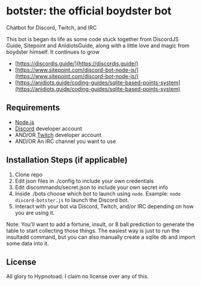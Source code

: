 # botster: the official boydster bot
Chatbot for Discord, Twitch, and IRC

This bot is began its life as some code stuck together from DiscordJS Guide, Sitepoint and AnIdiotsGuide, along with a little love and magic from boydster himself. It continues to grow

- [https://discordjs.guide/](https://discordjs.guide/)
- [https://www.sitepoint.com/discord-bot-node-js/](https://www.sitepoint.com/discord-bot-node-js/)
- [https://anidiots.guide/coding-guides/sqlite-based-points-system](https://anidiots.guide/coding-guides/sqlite-based-points-system)

## Requirements

- [Node.js](http://nodejs.org/)
- [Discord](https://discordapp.com/) developer account
- AND/OR [Twitch](https://twitch.tv) developer account
- AND/OR An IRC channel you want to use

## Installation Steps (if applicable)

1. Clone repo
2. Edit json files in ./config to include your own credentials
3. Edit discommands/secret.json to include your own secret info
3. Inside ./bots choose which bot to launch using `node`. Example: `node discord-botster.js` to launch the Discord bot.
4. Interact with your bot via Discord, Twitch, and/or IRC depending on how you are using it.

Note: You'll want to add a fortune, insult, or 8 ball prediction to generate the table to start collecting those things. The easiest way is just to run the insultadd command, but you can also manually create a sqlite db and import some data into it.

## License
All glory to Hypnotoad. I claim no license over any of this.